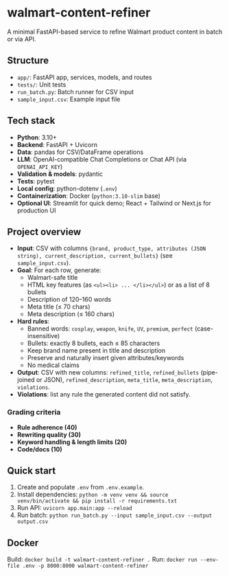 # walmart-content-refiner

A minimal FastAPI-based service to refine Walmart product content in batch or via API.

## Structure
- `app/`: FastAPI app, services, models, and routes
- `tests/`: Unit tests
- `run_batch.py`: Batch runner for CSV input
- `sample_input.csv`: Example input file

## Tech stack
- **Python**: 3.10+
- **Backend**: FastAPI + Uvicorn
- **Data**: pandas for CSV/DataFrame operations
- **LLM**: OpenAI-compatible Chat Completions or Chat API (via `OPENAI_API_KEY`)
- **Validation & models**: pydantic
- **Tests**: pytest
- **Local config**: python-dotenv (`.env`)
- **Containerization**: Docker (`python:3.10-slim` base)
- **Optional UI**: Streamlit for quick demo; React + Tailwind or Next.js for production UI

## Project overview
- **Input**: CSV with columns `{brand, product_type, attributes (JSON string), current_description, current_bullets}` (see `sample_input.csv`).
- **Goal**: For each row, generate:
  - Walmart-safe title
  - HTML key features (as `<ul><li> ... </li></ul>`) or as a list of 8 bullets
  - Description of 120–160 words
  - Meta title (≤ 70 chars)
  - Meta description (≤ 160 chars)
- **Hard rules**:
  - Banned words: `cosplay`, `weapon`, `knife`, `UV`, `premium`, `perfect` (case-insensitive)
  - Bullets: exactly 8 bullets, each ≤ 85 characters
  - Keep brand name present in title and description
  - Preserve and naturally insert given attributes/keywords
  - No medical claims
- **Output**: CSV with new columns: `refined_title`, `refined_bullets` (pipe-joined or JSON), `refined_description`, `meta_title`, `meta_description`, `violations`.
- **Violations**: list any rule the generated content did not satisfy.

### Grading criteria
- **Rule adherence (40)**
- **Rewriting quality (30)**
- **Keyword handling & length limits (20)**
- **Code/docs (10)**

## Quick start
1. Create and populate `.env` from `.env.example`.
2. Install dependencies: `python -m venv venv && source venv/bin/activate && pip install -r requirements.txt`
3. Run API: `uvicorn app.main:app --reload`
4. Run batch: `python run_batch.py --input sample_input.csv --output output.csv`

## Docker
Build: `docker build -t walmart-content-refiner .`
Run: `docker run --env-file .env -p 8000:8000 walmart-content-refiner`
